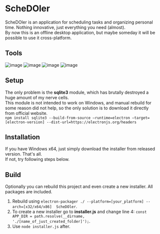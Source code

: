 # ScheDOler

ScheDOler is an application for scheduling tasks and organizing personal time. Nothing innovative, just everything you need (almost).   
By now this is an offline desktop application, but maybe someday it will be possible to use it cross-platform.

## Tools

![image](https://img.shields.io/badge/JavaScript-e09d28?style=for-the-badge&logo=javascript&logoColor=white) 
![image](https://img.shields.io/badge/Node.js-339933?style=for-the-badge&logo=nodedotjs&logoColor=white) 
![image](https://img.shields.io/badge/Electron-31374d?style=for-the-badge&logo=electron&logoColor=white) 
![image](https://img.shields.io/badge/SQLite-07405E?style=for-the-badge&logo=sqlite&logoColor=white) 

## Setup

The only problem is the **sqlite3** module, which has brutally destroyed a huge amount of my nerve cells.   
This module is not intended to work on Windows, and manual rebuild for some reason did not help, so the only solution is to download it directly from official website.   
`npm install sqlite3 --build-from-source –runtime=electron –target=[electron-version] --dist-url=https://electronjs.org/headers`

## Installation

If you have Windows x64, just simply download the installer from released version. That's all.   
If not, try following steps below.   

## Build

Optionally you can rebuild this project and even create a new installer. All packages are included.   
1. Rebuild using `electron-packager ./ --platform=[your_platform] --arch=[x32/x64/x86]  ScheDOler`.   
2. To create a new installer go to **installer.js** and change line 4: `const APP_DIR = path.resolve(__dirname, './[name_of_just_created_folder]');`. 
3. Use `node installer.js` after.
